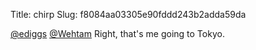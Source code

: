 Title: chirp
Slug: f8084aa03305e90fddd243b2adda59da

<a href="http://twitter.com/ediggs">@ediggs</a> <a href="http://twitter.com/Wehtam">@Wehtam</a> Right, that's me going to Tokyo.
